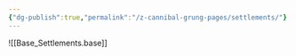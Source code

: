 ```yaml
---
{"dg-publish":true,"permalink":"/z-cannibal-grung-pages/settlements/"}
---
```



![[Base_Settlements.base]]